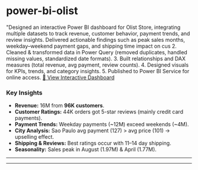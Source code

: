 # power-bi-olist
"Designed an interactive Power BI dashboard for Olist Store, integrating multiple datasets to track revenue, customer behavior, payment trends, and review insights. Delivered actionable findings such as peak sales months, weekday–weekend payment gaps, and shipping time impact on cus
2. Cleaned & transformed data in Power Query (removed duplicates, handled missing values, standardized date formats).
3. Built relationships and DAX measures (total revenue, avg payment, review counts).
4. Designed visuals for KPIs, trends, and category insights.
5. Published to Power BI Service for online access.
[🔗 View Interactive Dashboard](https://app.powerbi.com/view?r=YOUR_LINK)

### **Key Insights**
- **Revenue:** 16M from **96K customers**.
- **Customer Ratings:** 44K orders got 5-star reviews (mainly credit card payments).
- **Payment Trends:** Weekday payments (~12M) exceed weekends (~4M).
- **City Analysis:** Sao Paulo avg payment (127) > avg price (101) → upselling effect.
- **Shipping & Reviews:** Best ratings occur with 11–14 day shipping.
- **Seasonality:** Sales peak in August (1.97M) & April (1.77M).

---



---
